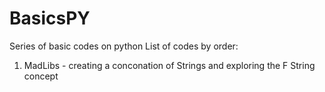 # BasicsPY
Series of basic codes on python
List of codes by order:
1. MadLibs - creating a conconation of Strings and exploring the F String concept
   
